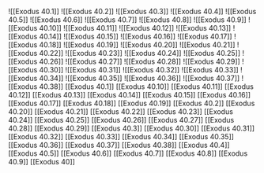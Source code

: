 ![[Exodus 40.1]]
![[Exodus 40.2]]
![[Exodus 40.3]]
![[Exodus 40.4]]
![[Exodus 40.5]]
![[Exodus 40.6]]
![[Exodus 40.7]]
![[Exodus 40.8]]
![[Exodus 40.9]]
![[Exodus 40.10]]
![[Exodus 40.11]]
![[Exodus 40.12]]
![[Exodus 40.13]]
![[Exodus 40.14]]
![[Exodus 40.15]]
![[Exodus 40.16]]
![[Exodus 40.17]]
![[Exodus 40.18]]
![[Exodus 40.19]]
![[Exodus 40.20]]
![[Exodus 40.21]]
![[Exodus 40.22]]
![[Exodus 40.23]]
![[Exodus 40.24]]
![[Exodus 40.25]]
![[Exodus 40.26]]
![[Exodus 40.27]]
![[Exodus 40.28]]
![[Exodus 40.29]]
![[Exodus 40.30]]
![[Exodus 40.31]]
![[Exodus 40.32]]
![[Exodus 40.33]]
![[Exodus 40.34]]
![[Exodus 40.35]]
![[Exodus 40.36]]
![[Exodus 40.37]]
![[Exodus 40.38]]
[[Exodus 40.1]]
[[Exodus 40.10]]
[[Exodus 40.11]]
[[Exodus 40.12]]
[[Exodus 40.13]]
[[Exodus 40.14]]
[[Exodus 40.15]]
[[Exodus 40.16]]
[[Exodus 40.17]]
[[Exodus 40.18]]
[[Exodus 40.19]]
[[Exodus 40.2]]
[[Exodus 40.20]]
[[Exodus 40.21]]
[[Exodus 40.22]]
[[Exodus 40.23]]
[[Exodus 40.24]]
[[Exodus 40.25]]
[[Exodus 40.26]]
[[Exodus 40.27]]
[[Exodus 40.28]]
[[Exodus 40.29]]
[[Exodus 40.3]]
[[Exodus 40.30]]
[[Exodus 40.31]]
[[Exodus 40.32]]
[[Exodus 40.33]]
[[Exodus 40.34]]
[[Exodus 40.35]]
[[Exodus 40.36]]
[[Exodus 40.37]]
[[Exodus 40.38]]
[[Exodus 40.4]]
[[Exodus 40.5]]
[[Exodus 40.6]]
[[Exodus 40.7]]
[[Exodus 40.8]]
[[Exodus 40.9]]
[[Exodus 40]]
